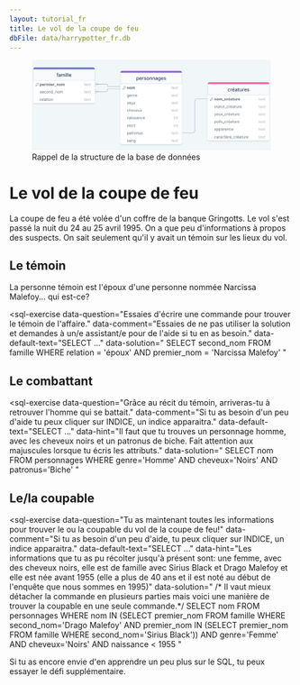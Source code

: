 ```yaml
---
layout: tutorial_fr
title: Le vol de la coupe de feu
dbFile: data/harrypotter_fr.db
---
```

<figure>
<img src="imgs/HarryPotterDB_fr.png"><figcaption>Rappel de la structure de la base de données</figcaption>
</figure>

# Le vol de la coupe de feu 

La coupe de feu a été volée d'un coffre de la banque Gringotts. Le vol s'est passé la nuit du 24 au 25 avril 1995. On a que peu d'informations à propos des suspects. On sait seulement qu'il y avait un témoin sur les lieux du vol. 

<a name="témoins"></a>

## Le témoin

La personne témoin est l'époux d'une personne nommée Narcissa Malefoy... qui est-ce?

<sql-exercise
  data-question="Essaies d'écrire une commande pour trouver le témoin de l'affaire."
  data-comment="Essaies de ne pas utiliser la solution et demandes à un/e assistant/e pour de l'aide si tu en as besoin."
  data-default-text="SELECT ..."
  data-solution="
  SELECT second_nom 
  FROM famille 
  WHERE relation = 'époux' AND premier_nom = 'Narcissa Malefoy' "
  ></sql-exercise>


<input-feedback 
data-title="Écris le nom du témoin si tu penses que tu as trouvé son nom."
data-solution="lucius malefoy"
success-message="En effet c'est bien Lucius Malefoy! Tu lui envoies donc un message par chouette expresse pour lui demander des informations sur le vol et il vous répond ceci:
_Chère inspectrice, je me prommenait dans le chemin de traverse avec ma femme Narcissa après minuit lorsque j'ai entendu un brut fracassant. J'ai dit à ma femme de s'enfuire, mais je voulais rester quelques instants pour comprendre ce qu'il se passait. Comme il faisait nuit noire, je n'ai pas très bien vu, mais il me semble que j'ai vu deux individus qui se battaient devant la banque Gringotts. Il y avait une femme et un homme, tous deux aux cheveux noirs. Au bout de quelques secondes, la femme s'est envolée avec son balais et des démentors ont continué à se battre avec l'homme. A court de ressources, l'homme a appelé son patronus pour le défendre contre les démentors. C'était une biche. Je me suis ensuite enfuis_"
failure-message="Ce n'est pas la bonne personne, essaies à nouveau."></input-feedback>

<a name="combattant"></a>

## Le combattant

<sql-exercise
  data-question="Grâce au récit du témoin, arriveras-tu à retrouver l'homme qui se battait."
  data-comment="Si tu as besoin d'un peu d'aide tu peux cliquer sur INDICE, un indice apparaitra."
  data-default-text="SELECT ..."
  data-hint="Il faut que tu trouves un personnage homme, avec les cheveux noirs et un patronus de biche. Fait attention aux majuscules lorsque tu écris les attributs."
  data-solution="
  SELECT nom 
  FROM personnages
  WHERE genre='Homme' AND cheveux='Noirs' AND patronus='Biche' "
  ></sql-exercise>

<input-feedback 
data-title="Penses-tu avoir trouvé le nom de la personne présente sur le lieu du crime?"
data-solution="severus rogue"
success-message="Oui, c'est bien Severus Rogue! Vous le contactez pour plus d'informations et il vous répond qu'il ne se souvient plus bien de la scène car il a reçu un sort qui lui a fait oublié la plupart des choses. Mais il se souvient que qu'il se battait contre quelqu'un qui avait un aire de famille avec Sirius Black et Drago Malefoy. De plus il ou elle avait certainement plus de 40 ans"
failure-message="Ce n'est pas la bonne personne, essaies à nouveau."></input-feedback>

<a name="coupable"></a>

## Le/la coupable

<sql-exercise
  data-question="Tu as maintenant toutes les informations pour trouver le ou la coupable du vol de la coupe de feu!"
  data-comment="Si tu as besoin d'un peu d'aide, tu peux cliquer sur INDICE, un indice apparaitra."
  data-default-text="SELECT ..."
  data-hint="Les informations que tu as pu récolter jusqu'à présent sont: une femme, avec des cheveux noirs, elle est de famille avec Sirius Black et Drago Malefoy et elle est née avant 1955 (elle a plus de 40 ans et il est noté au début de l'enquête que nous sommes en 1995)"
  data-solution="
  /* Il vaut mieux détacher la commande en plusieurs parties
  mais voici une manière de trouver la coupable en une seule commande.*/
  SELECT nom 
  FROM personnages 
  WHERE nom IN (SELECT premier_nom 
                FROM famille
                WHERE second_nom='Drago Malefoy' 
                AND premier_nom IN (SELECT premier_nom
                                FROM famille
                                WHERE second_nom='Sirius Black'))
  AND genre='Femme' AND cheveux='Noirs' AND naissance < 1955 "
  ></sql-exercise>

<input-feedback 
data-title="As tu réussi à découvrir qui était le ou la coupable du vol?"
data-solution="bellatrix lestrange"
success-message="Excellent! Tu as trouvé la coupable: Bellatrix Lestrange. Grâce à toi la coupe de feu a pu être récupérée et le tournoi de la coupe de feu pourra avoir lieu, comme prévu à Poudlard."
failure-message="Ce n'est pas la bonne personne, essaies à nouveau."></input-feedback>

Si tu as encore envie d'en apprendre un peu plus sur le SQL, tu peux essayer le défi supplémentaire.